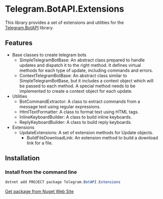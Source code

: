 # Telegram.BotAPI.Extensions

This library provides a set of extensions and utilities for the [Telegram.BotAPI](https://github.com/Eptagone/Telegram.BotAPI) library.

## Features

- Base classes to create telegram bots
  - SimpleTelegramBotBase: An abstract class prepared to handle updates and dispatch it to the right method. It defines virtual methods for each type of update, including commands and errors.
  - ContextTelegramBotBase: An abstract class similar to SimpleTelegramBotBase, but it includes a context object which will be passed to each method. A special method needs to be implemented to create a context object for each update.
- Utilities
  - BotCommandExtractor: A class to extract commands from a message text using regular expressions.
  - HtmlTextFormatter: A class to format text using HTML tags.
  - InlineKeyboardBuilder: A class to build inline keyboards.
  - ReplyKeyboardBuilder: A class to build reply keyboards.
- Extensions
  - UpdateExtensions: A set of extension methods for Update objects.
    - BuildFileDownloadLink: An extension method to build a download link for a file.

## Installation

### Install from the command line

```PowerShell
dotnet add PROJECT package Telegram.BotAPI.Extensions
```

[Get package from Nuget Web Site](https://www.nuget.org/packages/Telegram.BotAPI.Extensions/)
